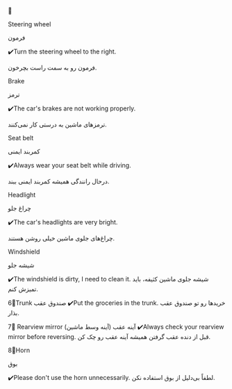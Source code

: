 🚗 

Steering wheel

فرمون

✔️Turn the steering wheel to the right.

فرمون رو به سمت راست بچرخون.

Brake

ترمز

✔️The car's brakes are not working properly.

ترمزهای ماشین به درستی کار نمی‌کنند.

Seat belt

کمربند ایمنی

✔️Always wear your seat belt while driving.

درحال رانندگی همیشه کمربند ایمنی ببند.

Headlight

چراغ جلو

✔️The car's headlights are very bright.

چراغ‌های جلوی ماشین خیلی روشن هستند.


Windshield

شیشه جلو

✔️The windshield is dirty, I need to clean it.
شیشه جلوی ماشین کثیفه، باید تمیزش کنم.

6⃣Trunk
صندوق عقب
✔️Put the groceries in the trunk.
خریدها رو تو صندوق عقب بذار.


7⃣ Rearview mirror
آینه عقب (آینه وسط ماشین)
✔️Always check your rearview mirror before reversing.
قبل از دنده عقب گرفتن همیشه آینه عقب رو چک کن.

8⃣Horn

بوق

✔️Please don't use the horn unnecessarily.
لطفاً بی‌دلیل از بوق استفاده نکن.

